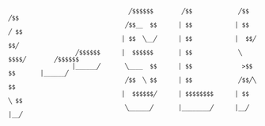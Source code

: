                                       ╱$$$$$$        ╱$$             ╱$$   ╱$$                  
                                     ╱$$__  $$      │ $$            │ $$  ╱ $$                  
                                    │ $$  ╲__╱      │ $$            │  $$╱ $$╱                  
                       ╱$$$$$$      │  $$$$$$       │ $$             ╲  $$$$╱        ╱$$$$$$    
                      │______╱       ╲____  $$      │ $$              >$$  $$       │______╱    
                                     ╱$$  ╲ $$      │ $$             ╱$$╱╲  $$                  
                                    │  $$$$$$╱      │ $$$$$$$$      │ $$  ╲ $$                  
                                     ╲______╱       │________╱      │__╱  │__╱                  
                                                          

<!--
**sLx-Lourenco/sLx-Lourenco** is a ✨ _special_ ✨ repository because its `README.md` (this file) appears on your GitHub profile.

Here are some ideas to get you started:

- 🔭 I’m currently working on ...
- 🌱 I’m currently learning ...
- 👯 I’m looking to collaborate on ...
- 🤔 I’m looking for help with ...
- 💬 Ask me about ...
- 📫 How to reach me: ...
- 😄 Pronouns: ...
- ⚡ Fun fact: ...
-->
